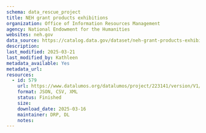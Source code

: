 ```yaml
---
schema: data_rescue_project 
title: NEH grant products exhibitions
organization: Office of Information Resources Management
agency: National Endowment for the Humanities
websites: neh.gov
data_source: https://catalog.data.gov/dataset/neh-grant-products-exhibitions
description: 
last_modified: 2025-03-21
last_modified_by: Kathleen
metadata_available: Yes
metadata_url: 
resources:
  - id: 579
    url: https://www.datalumos.org/datalumos/project/223141/version/V1/view
    format: JSON, CSV, XML
    status: Finished
    size: 
    download_date: 2025-03-16
    maintainer: DRP, DL
    notes: 
---
```

